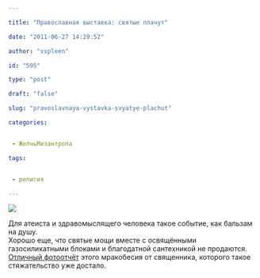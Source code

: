 ```yaml
---

title: "Православная выставка: святые плачут"

date: "2011-06-27 14:29:52"

author: "sspleen"

id: "595"

type: "post"

draft: "false"

slug: "pravoslavnaya-vystavka-svyatye-plachut"

categories:


 - ЖелчьМизантропа

tags:


 - религия

---
```

[![](/uploads/2012/05/опиум-для-народа.jpg)](/2011/06/pravoslavnaya-vystavka-svyatye-plachut/opium-dlya-naroda/)  
  
Для атеиста и здравомыслящего человека такое событие, как бальзам на душу.  
Хорошо еще, что святые мощи вместе с освящёнными газосиликатными блоками и благодатной сантехникой не продаются.  
[Отличный фотоотчёт](http://alexandrpikalev.livejournal.com/220012.html) этого мракобесия от священника, которого такое стяжательство уже достало.